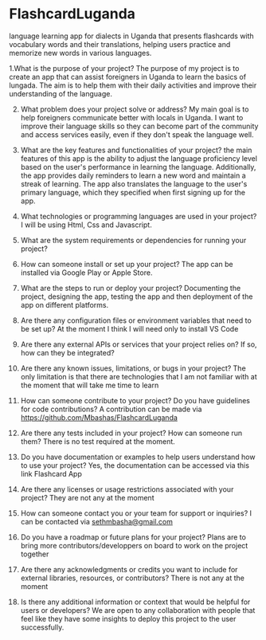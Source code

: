 # FlashcardLuganda
language learning app for dialects in Uganda that presents flashcards with vocabulary words and their translations, helping users practice and memorize new words in various languages.

1.What is the purpose of your project?
The purpose of my project is to create an app that can assist foreigners in Uganda to learn the basics of lungada. The aim is to help them with their daily activities and improve their understanding of the language. 

2. What problem does your project solve or address?
My main goal is to help foreigners communicate better with locals in Uganda. I want to improve their language skills so they can become part of the community and access services easily, even if they don't speak the language well.

3. What are the key features and functionalities of your project?
the main features of this app is the ability to adjust the language proficiency level based on the user's performance in learning the language. Additionally, the app provides daily reminders to learn a new word and maintain a streak of learning. The app also translates the language to the user's primary language, which they specified when first signing up for the app.

4. What technologies or programming languages are used in your project?
I will be using Html, Css and Javascript.

5. What are the system requirements or dependencies for running your project?

6. How can someone install or set up your project?
The app can be installed via Google Play or Apple Store.

7. What are the steps to run or deploy your project?
Documenting the project, designing the app, testing the app and then deployment of the app on different platforms.

8. Are there any configuration files or environment variables that need to be set up?
At the moment I think I will need only to install VS Code

9. Are there any external APIs or services that your project relies on? If so, how can they be integrated?


10. Are there any known issues, limitations, or bugs in your project?
The only limitation is that there are technologies that I am not familiar with at the moment that will take me time to learn

11. How can someone contribute to your project? Do you have guidelines for code contributions?
A contribution can be made via https://github.com/Mbashas/FlashcardLuganda

12. Are there any tests included in your project? How can someone run them?
There is no test required at the moment.

13. Do you have documentation or examples to help users understand how to use your project?
Yes, the documentation can be accessed via this link Flashcard App
14. Are there any licenses or usage restrictions associated with your project?
They are not any at the moment

15. How can someone contact you or your team for support or inquiries?
I can be contacted via sethmbasha@gmail.com

16. Do you have a roadmap or future plans for your project?
Plans are to bring more contributors/developpers on board to work on the project together

17. Are there any acknowledgments or credits you want to include for external libraries, resources, or contributors? There is not any at the moment

18. Is there any additional information or context that would be helpful for users or developers? We are open to any collaboration with people that feel like they have some insights to deploy this project to the user successfully.

